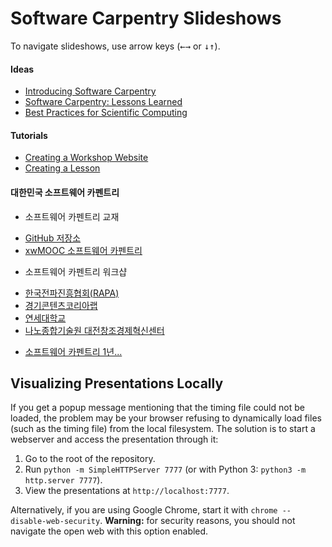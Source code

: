 Software Carpentry Slideshows
=============================
To navigate slideshows, use arrow keys
(<kbd>←</kbd><kbd>→</kbd> or <kbd>↓</kbd><kbd>↑</kbd>).

#### Ideas

*  [Introducing Software Carpentry](http://swcarpentry.github.io/slideshows/introducing-software-carpentry/index.html)
*  [Software Carpentry: Lessons Learned](http://swcarpentry.github.io/slideshows/lessons-learned/index.html)
*  [Best Practices for Scientific Computing](http://swcarpentry.github.io/slideshows/best-practices/index.html)

#### Tutorials

*  [Creating a Workshop Website](http://swcarpentry.github.io/slideshows/creating-website/index.html)
*  [Creating a Lesson](http://swcarpentry.github.io/slideshows/creating-lesson/index.html)

#### 대한민국 소프트웨어 카펜트리 

- 소프트웨어 카펜트리 교재
*  [GitHub 저장소](https://github.com/statkclee/xwmooc-sc)
*  [xwMOOC 소프트웨어 카펜트리](http://xwmooc.net/swcarpentry/)
- 소프트웨어 카펜트리 워크샵
*  [한국전파진흥협회(RAPA)](http://statkclee.github.io/2015-02-25-seoul/)
*  [경기콘텐츠코리아랩](http://statkclee.github.io/2015-04-29-pangyo/)
*  [연세대학교](http://statkclee.github.io/2015-06-29-yonsei/)
*  [나노종합기술원 대전창조경제혁신센터](http://statkclee.github.io/2015-08-20-daejeon/)
- [소프트웨어 카펜트리 1년...](./korea/index.html)



Visualizing Presentations Locally
---------------------------------

If you get a popup message mentioning that the timing file could not be loaded,
the problem may be your browser refusing to dynamically load files
(such as the timing file)
from the local filesystem.
The solution is to start a webserver and access the presentation through it:

1.  Go to the root of the repository.
2.  Run `python -m SimpleHTTPServer 7777` (or with Python 3: `python3 -m http.server 7777`).
3.  View the presentations at `http://localhost:7777`.

Alternatively, if you are using Google Chrome, start it with `chrome --disable-web-security`.
**Warning:** for security reasons, you should not navigate the open web with this option enabled.
